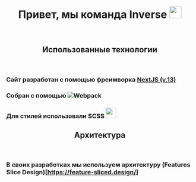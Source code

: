 <h1 align="center">Привет, мы команда Inverse <img src="https://github.com/blackcater/blackcater/raw/main/images/Hi.gif" height="32"/></h1>

<br/>

<h2 align='center'> Использованные технологии </h2>

<br/>

### Сайт разработан с помощью фреимворка [NextJS (v.13)](https://nextjs.org/)

### Собран с помощью ![Webpack](https://img.shields.io/badge/webpack-%238DD6F9.svg?style=for-the-badge&logo=webpack&logoColor=black)

### Для стилей использовали **SCSS** <img src='./src/img/readme/Sass.jpg' height=28px/>

<h2 align='center'> Архитектура </h2>

<br/>

### В своих разработках мы используем архитектуру (Features Slice Design)[https://feature-sliced.design/]
